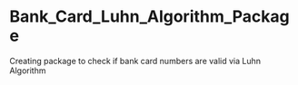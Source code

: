 # Bank_Card_Luhn_Algorithm_Package
Creating package to check if bank card numbers are valid via Luhn Algorithm
